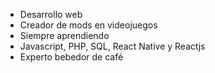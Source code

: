 - Desarrollo web
- Creador de mods en videojuegos
- Siempre aprendiendo
- Javascript, PHP, SQL, React Native y Reactjs
- Experto bebedor de café
